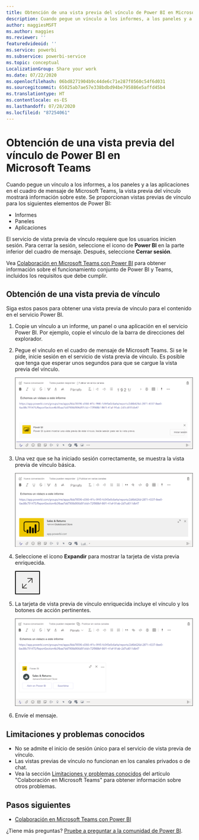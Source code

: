 ```yaml
---
title: Obtención de una vista previa del vínculo de Power BI en Microsoft Teams
description: Cuando pegue un vínculo a los informes, a los paneles y a las aplicaciones en el cuadro de mensaje de Microsoft Teams, la vista previa del vínculo mostrará información sobre este.
author: maggiesMSFT
ms.author: maggies
ms.reviewer: ''
featuredvideoid: ''
ms.service: powerbi
ms.subservice: powerbi-service
ms.topic: conceptual
LocalizationGroup: Share your work
ms.date: 07/22/2020
ms.openlocfilehash: 06bd8271904b9c44de6c71e287f0560c54f6d031
ms.sourcegitcommit: 65025ab7ae57e338bdbd94be795886e5affd45b4
ms.translationtype: HT
ms.contentlocale: es-ES
ms.lasthandoff: 07/28/2020
ms.locfileid: "87254061"
---
```

# <a name="get-a-power-bi-link-preview-in-microsoft-teams"></a>Obtención de una vista previa del vínculo de Power BI en Microsoft Teams

Cuando pegue un vínculo a los informes, a los paneles y a las aplicaciones en el cuadro de mensaje de Microsoft Teams, la vista previa del vínculo mostrará información sobre este. Se proporcionan vistas previas de vínculo para los siguientes elementos de Power BI:

- Informes
- Paneles
- Aplicaciones

El servicio de vista previa de vínculo requiere que los usuarios inicien sesión. Para cerrar la sesión, seleccione el icono de **Power BI** en la parte inferior del cuadro de mensaje. Después, seleccione **Cerrar sesión**.

Vea [Colaboración en Microsoft Teams con Power BI](service-collaborate-microsoft-teams.md) para obtener información sobre el funcionamiento conjunto de Power BI y Teams, incluidos los requisitos que debe cumplir.

## <a name="get-a-link-preview"></a>Obtención de una vista previa de vínculo

Siga estos pasos para obtener una vista previa de vínculo para el contenido en el servicio Power BI.

1. Copie un vínculo a un informe, un panel o una aplicación en el servicio Power BI. Por ejemplo, copie el vínculo de la barra de direcciones del explorador.

1. Pegue el vínculo en el cuadro de mensaje de Microsoft Teams. Si se le pide, inicie sesión en el servicio de vista previa de vínculo. Es posible que tenga que esperar unos segundos para que se cargue la vista previa del vínculo.

    ![Captura de pantalla del cuadro Iniciar sesión en Power BI.](media/service-teams-link-preview/service-teams-link-preview-sign-in-needed.png)

1. Una vez que se ha iniciado sesión correctamente, se muestra la vista previa de vínculo básica.

    ![Captura de pantalla de la vista previa del vínculo básica.](media/service-teams-link-preview/service-teams-link-preview-basic.png)

1. Seleccione el icono **Expandir** para mostrar la tarjeta de vista previa enriquecida.

    ![Captura de pantalla del icono Expandir.](media/service-teams-link-preview/service-teams-link-preview-expand-icon.png)

1. La tarjeta de vista previa de vínculo enriquecida incluye el vínculo y los botones de acción pertinentes.

    ![Captura de pantalla de la tarjeta de vista previa del vínculo enriquecida.](media/service-teams-link-preview/service-teams-link-preview-nice-card.png)

1. Envíe el mensaje.

## <a name="known-issues-and-limitations"></a>Limitaciones y problemas conocidos

- No se admite el inicio de sesión único para el servicio de vista previa de vínculo.
- Las vistas previas de vínculo no funcionan en los canales privados o de chat.
- Vea la sección [Limitaciones y problemas conocidos](service-collaborate-microsoft-teams.md#known-issues-and-limitations) del artículo "Colaboración en Microsoft Teams" para obtener información sobre otros problemas.

## <a name="next-steps"></a>Pasos siguientes

- [Colaboración en Microsoft Teams con Power BI](service-collaborate-microsoft-teams.md)

¿Tiene más preguntas? [Pruebe a preguntar a la comunidad de Power BI](https://community.powerbi.com/).
